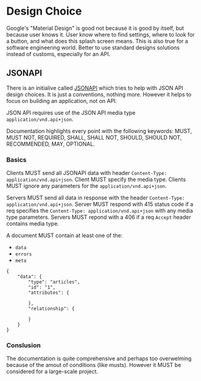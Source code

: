 # Design Choice
Google's "Material Design" is good not because it is good by itself, but because user knows it. User know where to find settings, where to look for a button, and what does this splash screen means. This is also true for a software engineering world. Better to use standard designs solutions instead of customs, especially for an API.

## JSONAPI
There is an initialive called [JSONAPI](http://jsonapi.org/) which tries to help with JSON API design choices. It is just a conventions, nothing more. However it helps to focus on building an application, not on API.

JSON API requires use of the JSON API media type `application/vnd.api+json`.

Documentation highlights every point with the following keywords: MUST, MUST NOT, REQUIRED, SHALL, SHALL NOT, SHOULD, SHOULD NOT, RECOMMENDED, MAY, OPTIONAL.

### Basics
Clients MUST send all JSONAPI data with header `Content-Type: application/vnd.api+json`. Client MUST specify the media type. Clients MUST ignore any parameters for the `application/vnd.api+json`.

Servers MUST send all data in response with the header `Content-Type: application/vnd.api+json`. Server MUST respond with 415 status code if a req specifies the `Content-Type: application/vnd.api+json` with any media type parameters. Servers MUST repond with a 406 if a req `Accept` header contains media type.

A document MUST contain at least one of the:
- `data`
- `errors`
- `meta`

```
{
    "data": {
        "type": "articles",
        "id": "1",
        "attributes": {

        },
        "relationship": {

        }
    }
}
```

### Conslusion
The documentation is quite comprehensive and perhaps too overwelming because of the amout of conditions (like musts). However it MUST be considered for a large-scale project.
